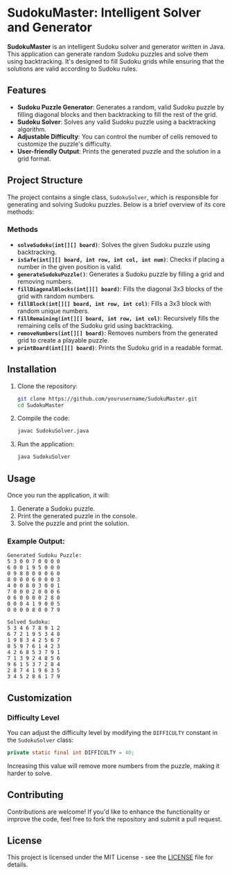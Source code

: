 # SudokuMaster: Intelligent Solver and Generator

**SudokuMaster** is an intelligent Sudoku solver and generator written in Java. This application can generate random Sudoku puzzles and solve them using backtracking. It's designed to fill Sudoku grids while ensuring that the solutions are valid according to Sudoku rules.

## Features

- **Sudoku Puzzle Generator**: Generates a random, valid Sudoku puzzle by filling diagonal blocks and then backtracking to fill the rest of the grid.
- **Sudoku Solver**: Solves any valid Sudoku puzzle using a backtracking algorithm.
- **Adjustable Difficulty**: You can control the number of cells removed to customize the puzzle's difficulty.
- **User-friendly Output**: Prints the generated puzzle and the solution in a grid format.

## Project Structure

The project contains a single class, `SudokuSolver`, which is responsible for generating and solving Sudoku puzzles. Below is a brief overview of its core methods:

### Methods

- **`solveSudoku(int[][] board)`**: Solves the given Sudoku puzzle using backtracking.
- **`isSafe(int[][] board, int row, int col, int num)`**: Checks if placing a number in the given position is valid.
- **`generateSudokuPuzzle()`**: Generates a Sudoku puzzle by filling a grid and removing numbers.
- **`fillDiagonalBlocks(int[][] board)`**: Fills the diagonal 3x3 blocks of the grid with random numbers.
- **`fillBlock(int[][] board, int row, int col)`**: Fills a 3x3 block with random unique numbers.
- **`fillRemaining(int[][] board, int row, int col)`**: Recursively fills the remaining cells of the Sudoku grid using backtracking.
- **`removeNumbers(int[][] board)`**: Removes numbers from the generated grid to create a playable puzzle.
- **`printBoard(int[][] board)`**: Prints the Sudoku grid in a readable format.

## Installation

1. Clone the repository:
   ```bash
   git clone https://github.com/yourusername/SudokuMaster.git
   cd SudokuMaster
   ```

2. Compile the code:
   ```bash
   javac SudokuSolver.java
   ```

3. Run the application:
   ```bash
   java SudokuSolver
   ```

## Usage

Once you run the application, it will:

1. Generate a Sudoku puzzle.
2. Print the generated puzzle in the console.
3. Solve the puzzle and print the solution.

### Example Output:

```
Generated Sudoku Puzzle:
5 3 0 0 7 0 0 0 0 
6 0 0 1 9 5 0 0 0 
0 9 8 0 0 0 0 6 0 
8 0 0 0 6 0 0 0 3 
4 0 0 8 0 3 0 0 1 
7 0 0 0 2 0 0 0 6 
0 6 0 0 0 0 2 8 0 
0 0 0 4 1 9 0 0 5 
0 0 0 0 8 0 0 7 9 

Solved Sudoku:
5 3 4 6 7 8 9 1 2 
6 7 2 1 9 5 3 4 8 
1 9 8 3 4 2 5 6 7 
8 5 9 7 6 1 4 2 3 
4 2 6 8 5 3 7 9 1 
7 1 3 9 2 4 8 5 6 
9 6 1 5 3 7 2 8 4 
2 8 7 4 1 9 6 3 5 
3 4 5 2 8 6 1 7 9 
```

## Customization

### Difficulty Level
You can adjust the difficulty level by modifying the `DIFFICULTY` constant in the `SudokuSolver` class:
```java
private static final int DIFFICULTY = 40;
```
Increasing this value will remove more numbers from the puzzle, making it harder to solve.

## Contributing

Contributions are welcome! If you'd like to enhance the functionality or improve the code, feel free to fork the repository and submit a pull request.

## License

This project is licensed under the MIT License - see the [LICENSE](LICENSE) file for details.


